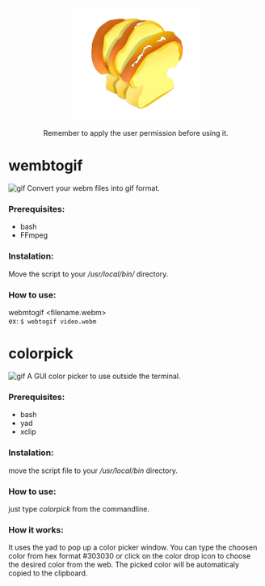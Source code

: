 <p align="center">
<img width=250 src="/images/bread.png"></img>
</p>

<p align="center">Remember to apply the user permission before using it.</p>

# wembtogif
![gif](https://github.com/PinheiroCosta/MyScripts/blob/df098984139bf6ac64894463546a79526ffa921b/images/webmtogif.gif)
Convert your webm files into gif format.

### Prerequisites:
* bash
* FFmpeg  

### Instalation: 
Move the script to your _/usr/local/bin/_ directory.  

### How to use: 
webmtogif \<filename.webm\>  
ex: ```$ webtogif video.webm```

# colorpick
![gif](https://github.com/PinheiroCosta/MyScripts/blob/5c1049c3cf5d1747a2ed04c4551da8e16f4de3d4/images/colorpick.gif)
A GUI color picker to use outside the terminal.

### Prerequisites: 
* bash
* yad
* xclip  

### Instalation: 
move the script file to your _/usr/local/bin_ directory. 

### How to use: 
just type _colorpick_ from the commandline.

### How it works: 
It uses the yad to pop up a color picker window. You can type the choosen color from hex format #303030 or click on the color drop icon to choose the desired color from the web. The picked color will be automaticaly copied to the clipboard. 

